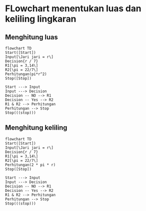 # FLowchart menentukan luas dan keliling lingkaran
## Menghitung luas
```mermaid
flowchart TD
Start([Start])
Input[\Jari jari = r\]
Decision{r / 7}
R1[\pi = 3,14\]
R2[\pi = 22/7\]
Perhitungan(pi*r^2)
Stop([Stop])

Start ---> Input
Input ---> Decision 
Decision -- NO --> R1
Decision -- Yes --> R2
R1 & R2 --> Perhitungan
Perhitungan --> Stop
Stop(((stop)))
```

## Menghitung keliling
```mermaid
flowchart TD
Start([Start])
Input[\Jari jari = r\]
Decision{r / 7}
R1[\pi = 3,14\]
R2[\pi = 22/7\]
Perhitungan(2 * pi * r)
Stop([Stop])

Start ---> Input
Input ---> Decision 
Decision -- NO --> R1
Decision -- Yes --> R2
R1 & R2 --> Perhitungan
Perhitungan --> Stop
Stop(((stop)))
```
